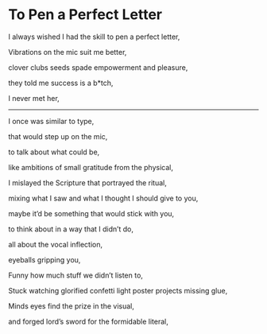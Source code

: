 # To Pen a Perfect Letter
I always wished I had the skill to pen a perfect letter,

Vibrations on the mic suit me better,

clover clubs seeds spade empowerment and pleasure,

they told me success is a b*tch,

I never met her,
___
I once was similar to type,

that would step up on the mic,

to talk about what could be,

like ambitions of small gratitude from the physical,

I mislayed the Scripture that portrayed the ritual,

mixing what I saw and what I thought I should give to you,

maybe it’d be something that would stick with you,

to think about in a way that I didn’t do,

all about the vocal inflection,

eyeballs gripping you,

Funny how much stuff we didn’t listen to,

Stuck watching glorified confetti light poster projects missing glue,

Minds eyes find the prize in the visual,

and forged lord’s sword for the formidable literal,
<!--stackedit_data:
eyJoaXN0b3J5IjpbNjc0ODIzNjkzLC0xMTUwNTU2MjkzXX0=
-->